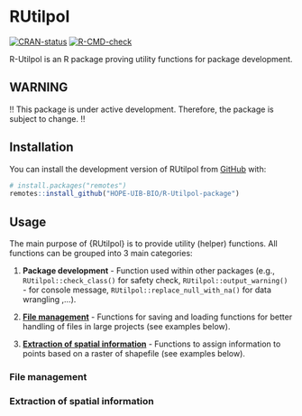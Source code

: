 
# RUtilpol

<!-- badges: start -->

[![CRAN-status](https://www.r-pkg.org/badges/version/RUtilpol.png)](https://CRAN.R-project.org/package=RUtilpol)
[![R-CMD-check](https://github.com/HOPE-UIB-BIO/R-Utilpol-package/workflows/R-CMD-check/badge.svg)](https://github.com/HOPE-UIB-BIO/R-Utilpol-package/actions)
<!-- badges: end -->

R-Utilpol is an R package proving utility functions for package
development.

## WARNING

:bangbang: This package is under active development. Therefore, the
package is subject to change. :bangbang:

## Installation

You can install the development version of RUtilpol from
[GitHub](https://github.com/) with:

``` r
# install.packages("remotes")
remotes::install_github("HOPE-UIB-BIO/R-Utilpol-package")
```

## Usage

The main purpose of {RUtilpol} is to provide utility (helper) functions.
All functions can be grouped into 3 main categories:

1.  **Package development** - Function used within other packages (e.g.,
    `RUtilpol::check_class()` for safety check,
    `RUtilpol::output_warning()` - for console message,
    `RUtilpol::replace_null_with_na()` for data wrangling ,…).

2.  [**File management**](#file-management) - Functions for saving and
    loading functions for better handling of files in large projects
    (see examples below).

3.  [**Extraction of spatial
    information**](#extraction-of-spatial-information) - Functions to
    assign information to points based on a raster of shapefile (see
    examples below).

### File management

### Extraction of spatial information
